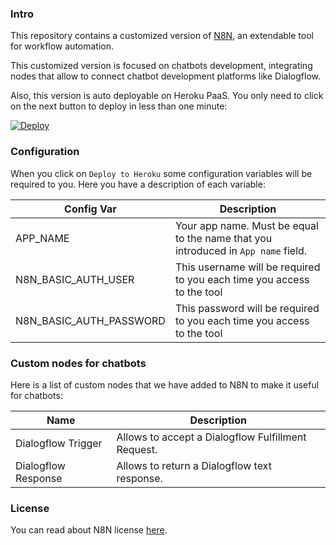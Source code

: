 ### Intro

This repository contains a customized version of [N8N](https://n8n.io/), an extendable tool for workflow automation.

This customized version is focused on chatbots development, integrating nodes that allow to connect chatbot development platforms like Dialogflow.

Also, this version is auto deployable on Heroku PaaS. You only need to click on the next button to deploy in less than one minute:

[![Deploy](https://www.herokucdn.com/deploy/button.svg)](https://heroku.com/deploy)

### Configuration

When you click on ``Deploy to Heroku`` some configuration variables will be required to you. Here you have a description of each variable:

| Config Var | Description |
| - | - |
| APP_NAME | Your app name. Must be equal to the name that you introduced in ``App name`` field. |
| N8N_BASIC_AUTH_USER | This username will be required to you each time you access to the tool |
| N8N_BASIC_AUTH_PASSWORD | This password will be required to you each time you access to the tool |

### Custom nodes for chatbots

Here is a list of custom nodes that we have added to N8N to make it useful for chatbots:

| Name | Description |
| - | - |
| Dialogflow Trigger | Allows to accept a Dialogflow Fulfillment Request. |
| Dialogflow Response | Allows to return a Dialogflow text response. |

### License

You can read about N8N license [here](https://faircode.io/).
